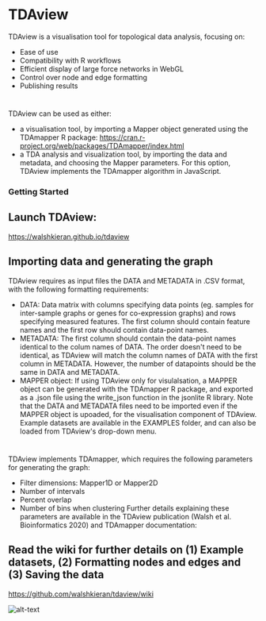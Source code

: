 # TDAview

TDAview is a visualisation tool for topological data analysis, focusing on:
  - Ease of use
  - Compatibility with R workflows
  - Efficient display of large force networks in WebGL
  - Control over node and edge formatting
  - Publishing results
#
TDAview can be used as either:
  - a visualisation tool, by importing a Mapper object generated using the TDAmapper R package: https://cran.r-project.org/web/packages/TDAmapper/index.html
  - a TDA analysis and visualization tool, by importing the data and metadata, and choosing the Mapper parameters. For this option, TDAview implements the TDAmapper algorithm in JavaScript.

### Getting Started
## Launch TDAview:
https://walshkieran.github.io/tdaview

## Importing data and generating the graph

TDAview requires as input files the DATA and METADATA in .CSV format, with the following formatting requirements:
  - DATA: Data matrix with columns specifying data points (eg. samples for inter-sample graphs or genes for co-expression graphs) and rows specifying measured features. The first column should contain feature names and the first row should contain data-point names. 
  - METADATA: The first column should contain the data-point names identical to the colum names of DATA. The order doesn't need to be identical, as TDAview will match the column names of DATA with the first column in METADATA. However, the number of datapoints should be the same in DATA and METADATA. 
  - MAPPER object: If using TDAview only for visulalsation, a MAPPER object can be generated with the TDAmapper R package, and exported as a .json file using the write_json function in the jsonlite R library. Note that the DATA and METADATA files need to be imported even if the MAPPER object is upoaded, for the visualisation component of TDAview.
Example datasets are available in the EXAMPLES folder, and can also be loaded from TDAview's drop-down menu.

#
TDAview implements TDAmapper, which requires the following parameters for generating the graph:
- Filter dimensions: Mapper1D or Mapper2D
- Number of intervals
- Percent overlap
- Number of bins when clustering
Further details explaining these parameters are available in the TDAview publication (Walsh et al. Bioinformatics 2020) and TDAmapper documentation:

## Read the wiki for further details on (1) Example datasets, (2) Formatting nodes and edges and (3) Saving the data
https://github.com/walshkieran/tdaview/wiki

![alt-text](https://raw.githubusercontent.com/WalshKieran/tdaview/master/resources/images/example.png "RNA-Seq Differentiation Example")

